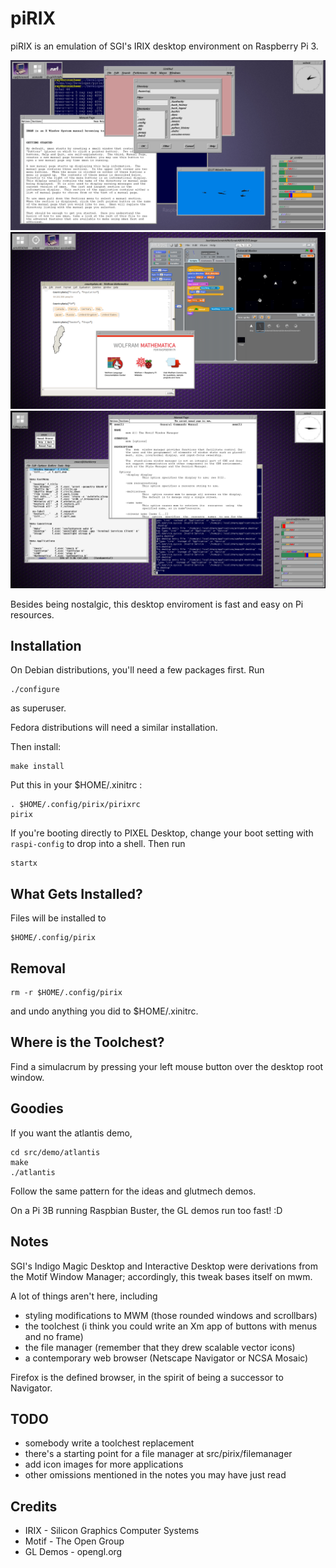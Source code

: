# piRIX

piRIX is an emulation of SGI's IRIX desktop environment on Raspberry Pi 3.

![screenshot](etc/screenshot2.png)
![screenshot](etc/screenshot1.png)
![screenshot](etc/screenshot0.png)

Besides being nostalgic, this desktop enviroment is fast and easy on Pi resources.


## Installation

On Debian distributions, you'll need a few packages first. Run

    ./configure

as superuser.

Fedora distributions will need a similar installation.

Then install:

    make install

Put this in your $HOME/.xinitrc :

    . $HOME/.config/pirix/pirixrc
    pirix

If you're booting directly to PIXEL Desktop, change your boot setting
with `raspi-config` to drop into a shell. Then run

    startx


## What Gets Installed?

Files will be installed to

    $HOME/.config/pirix


## Removal

    rm -r $HOME/.config/pirix


and undo anything you did to $HOME/.xinitrc.


## Where is the Toolchest?

Find a simulacrum by pressing your left mouse button over the desktop root window.


## Goodies

If you want the atlantis demo,

    cd src/demo/atlantis
    make
    ./atlantis

Follow the same pattern for the ideas and glutmech demos.

On a Pi 3B running Raspbian Buster, the GL demos run too fast! :D


## Notes

SGI's Indigo Magic Desktop and Interactive Desktop were derivations
from the Motif Window Manager; accordingly, this tweak bases itself on mwm.

A lot of things aren't here, including
* styling modifications to MWM (those rounded windows and scrollbars)
* the toolchest (i think you could write an Xm app of buttons with menus
  and no frame)
* the file manager (remember that they drew scalable vector icons)
* a contemporary web browser (Netscape Navigator or NCSA Mosaic)

Firefox is the defined browser, in the spirit of being a successor
to Navigator.


## TODO

* somebody write a toolchest replacement
* there's a starting point for a file manager at src/pirix/filemanager
* add icon images for more applications
* other omissions mentioned in the notes you may have just read


## Credits

* IRIX - Silicon Graphics Computer Systems
* Motif - The Open Group
* GL Demos - opengl.org
